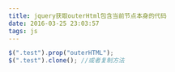 ```yaml
---
title: jquery获取outerHtml包含当前节点本身的代码
date: 2016-03-25 23:03:57
tags: js
---
```


``` js
$(".test").prop("outerHTML");
$(".test").clone();	//或者复制方法
```